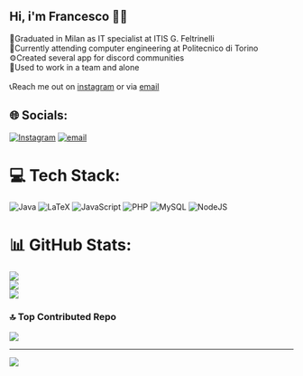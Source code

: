 ## Hi, i'm Francesco 🙋‍♂️

📗Graduated in Milan as IT specialist at ITIS G. Feltrinelli <br>
🏫Currently attending computer engineering at Politecnico di Torino <br>
⚙️Created several app for discord communities <br>
👥Used to work in a team and alone<br>
<br>
📞Reach me out on [instagram](https://www.instagram.com/francescotanzaa/) or via [email](mailto:francytan04@gmail.com)

## 🌐 Socials:
[![Instagram](https://img.shields.io/badge/Instagram-%23E4405F.svg?logo=Instagram&logoColor=white)](https://instagram.com/francescotanzaa) [![email](https://img.shields.io/badge/Email-D14836?logo=gmail&logoColor=white)](mailto:francytan04@gmail.com) 

# 💻 Tech Stack:
![Java](https://img.shields.io/badge/java-%23ED8B00.svg?style=for-the-badge&logo=openjdk&logoColor=white) ![LaTeX](https://img.shields.io/badge/latex-%23008080.svg?style=for-the-badge&logo=latex&logoColor=white) ![JavaScript](https://img.shields.io/badge/javascript-%23323330.svg?style=for-the-badge&logo=javascript&logoColor=%23F7DF1E) ![PHP](https://img.shields.io/badge/php-%23777BB4.svg?style=for-the-badge&logo=php&logoColor=white) ![MySQL](https://img.shields.io/badge/mysql-4479A1.svg?style=for-the-badge&logo=mysql&logoColor=white) ![NodeJS](https://img.shields.io/badge/node.js-6DA55F?style=for-the-badge&logo=node.js&logoColor=white)
# 📊 GitHub Stats:
![](https://github-readme-stats.vercel.app/api?username=cescofrann&theme=transparent&hide_border=false&include_all_commits=true&count_private=true)<br/>
![](https://nirzak-streak-stats.vercel.app/?user=cescofrann&theme=transparent&hide_border=false)<br/>
![](https://github-readme-stats.vercel.app/api/top-langs/?username=cescofrann&theme=transparent&hide_border=false&include_all_commits=true&count_private=true&layout=compact)

### 🔝 Top Contributed Repo
![](https://github-contributor-stats.vercel.app/api?username=cescofrann&limit=5&theme=transparent&combine_all_yearly_contributions=true)

---
[![](https://visitcount.itsvg.in/api?id=cescofrann&icon=0&color=0)](https://visitcount.itsvg.in)

<!-- Proudly created with GPRM ( https://gprm.itsvg.in ) -->
<!--
**cescofrann/cescofrann** is a ✨ _special_ ✨ repository because its `README.md` (this file) appears on your GitHub profile.

Here are some ideas to get you started:

- 🔭 I’m currently working on ...
- 🌱 I’m currently learning ...
- 👯 I’m looking to collaborate on ...
- 🤔 I’m looking for help with ...
- 💬 Ask me about ...
- 📫 How to reach me: ...
- 😄 Pronouns: ...
- ⚡ Fun fact: ...
-->

